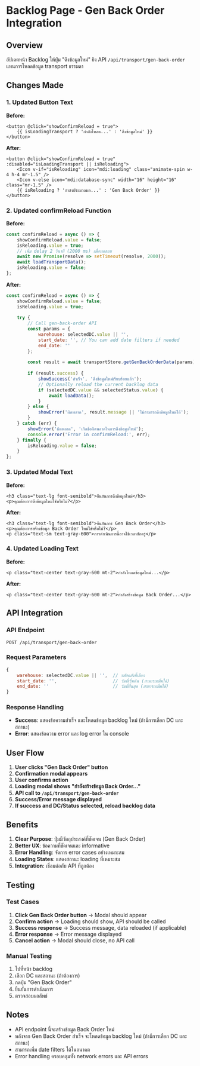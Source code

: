 # Backlog Page - Gen Back Order Integration

## Overview
อัปเดตหน้า Backlog ให้ปุ่ม "ดึงข้อมูลใหม่" ยิง API `/api/transport/gen-back-order` แทนการโหลดข้อมูล transport ธรรมดา

## Changes Made

### 1. Updated Button Text
**Before:**
```vue
<button @click="showConfirmReload = true">
    {{ isLoadingTransport ? 'กำลังโหลด...' : 'ดึงข้อมูลใหม่' }}
</button>
```

**After:**
```vue
<button @click="showConfirmReload = true" :disabled="isLoadingTransport || isReloading">
    <Icon v-if="isReloading" icon="mdi:loading" class="animate-spin w-4 h-4 mr-1.5" />
    <Icon v-else icon="mdi:database-sync" width="16" height="16" class="mr-1.5" />
    {{ isReloading ? 'กำลังประมวลผล...' : 'Gen Back Order' }}
</button>
```

### 2. Updated confirmReload Function
**Before:**
```javascript
const confirmReload = async () => {
    showConfirmReload.value = false;
    isReloading.value = true;
    // เพิ่ม delay 2 วินาที (2000 ms) เพื่อทดสอบ
    await new Promise(resolve => setTimeout(resolve, 2000));
    await loadTransportData();
    isReloading.value = false;
};
```

**After:**
```javascript
const confirmReload = async () => {
    showConfirmReload.value = false;
    isReloading.value = true;
    
    try {
        // Call gen-back-order API
        const params = {
            warehouse: selectedDC.value || '',
            start_date: '', // You can add date filters if needed
            end_date: ''
        };
        
        const result = await transportStore.getGenBackOrderData(params);
        
        if (result.success) {
            showSuccess('สำเร็จ', 'ดึงข้อมูลใหม่เรียบร้อยแล้ว');
            // Optionally reload the current backlog data
            if (selectedDC.value && selectedStatus.value) {
                await loadData();
            }
        } else {
            showError('ผิดพลาด', result.message || 'ไม่สามารถดึงข้อมูลใหม่ได้');
        }
    } catch (err) {
        showError('ผิดพลาด', 'เกิดข้อผิดพลาดในการดึงข้อมูลใหม่');
        console.error('Error in confirmReload:', err);
    } finally {
        isReloading.value = false;
    }
};
```

### 3. Updated Modal Text
**Before:**
```vue
<h3 class="text-lg font-semibold">ยืนยันการดึงข้อมูลใหม่</h3>
<p>คุณต้องการดึงข้อมูลใหม่ใช่หรือไม่?</p>
```

**After:**
```vue
<h3 class="text-lg font-semibold">ยืนยันการ Gen Back Order</h3>
<p>คุณต้องการสร้างข้อมูล Back Order ใหม่ใช่หรือไม่?</p>
<p class="text-sm text-gray-600">การดำเนินการนี้อาจใช้เวลาสักครู่</p>
```

### 4. Updated Loading Text
**Before:**
```vue
<p class="text-center text-gray-600 mt-2">กำลังโหลดข้อมูลใหม่...</p>
```

**After:**
```vue
<p class="text-center text-gray-600 mt-2">กำลังสร้างข้อมูล Back Order...</p>
```

## API Integration

### API Endpoint
```
POST /api/transport/gen-back-order
```

### Request Parameters
```javascript
{
    warehouse: selectedDC.value || '',  // รหัสคลังที่เลือก
    start_date: '',                     // วันที่เริ่มต้น (สามารถเพิ่มได้)
    end_date: ''                        // วันที่สิ้นสุด (สามารถเพิ่มได้)
}
```

### Response Handling
- **Success**: แสดงข้อความสำเร็จ และโหลดข้อมูล backlog ใหม่ (ถ้ามีการเลือก DC และสถานะ)
- **Error**: แสดงข้อความ error และ log error ใน console

## User Flow

1. **User clicks "Gen Back Order" button**
2. **Confirmation modal appears**
3. **User confirms action**
4. **Loading modal shows "กำลังสร้างข้อมูล Back Order..."**
5. **API call to `/api/transport/gen-back-order`**
6. **Success/Error message displayed**
7. **If success and DC/Status selected, reload backlog data**

## Benefits

1. **Clear Purpose**: ปุ่มมีวัตถุประสงค์ที่ชัดเจน (Gen Back Order)
2. **Better UX**: ข้อความที่ชัดเจนและ informative
3. **Error Handling**: จัดการ error cases อย่างเหมาะสม
4. **Loading States**: แสดงสถานะ loading ที่เหมาะสม
5. **Integration**: เชื่อมต่อกับ API ที่ถูกต้อง

## Testing

### Test Cases
1. **Click Gen Back Order button** → Modal should appear
2. **Confirm action** → Loading should show, API should be called
3. **Success response** → Success message, data reloaded (if applicable)
4. **Error response** → Error message displayed
5. **Cancel action** → Modal should close, no API call

### Manual Testing
1. ไปที่หน้า backlog
2. เลือก DC และสถานะ (ถ้าต้องการ)
3. กดปุ่ม "Gen Back Order"
4. ยืนยันการดำเนินการ
5. ตรวจสอบผลลัพธ์

## Notes
- API endpoint นี้จะสร้างข้อมูล Back Order ใหม่
- หลังจาก Gen Back Order สำเร็จ จะโหลดข้อมูล backlog ใหม่ (ถ้ามีการเลือก DC และสถานะ)
- สามารถเพิ่ม date filters ได้ในอนาคต
- Error handling ครอบคลุมทั้ง network errors และ API errors 